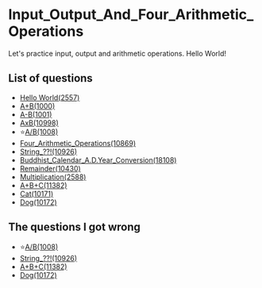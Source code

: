 Input_Output_And_Four_Arithmetic_Operations
==========

Let's practice input, output and arithmetic operations. Hello World!

List of questions
-----------

- [Hello World(2557)](https://github.com/yoru4890/coding_test/blob/main/baekjoon/I.O._and_four_arithmetic_operations/2557.md)
- [A+B(1000)](https://github.com/yoru4890/coding_test/blob/main/baekjoon/I.O._and_four_arithmetic_operations/1000.md)
- [A-B(1001)](https://github.com/yoru4890/coding_test/blob/main/baekjoon/I.O._and_four_arithmetic_operations/1001.md)
- [AxB(10998)](https://github.com/yoru4890/coding_test/blob/main/baekjoon/I.O._and_four_arithmetic_operations/10998.md)
- ⭐[A/B(1008)](https://github.com/yoru4890/coding_test/blob/main/baekjoon/I.O._and_four_arithmetic_operations/1008.md)
- [Four_Arithmetic_Operations(10869)](https://github.com/yoru4890/coding_test/blob/main/baekjoon/I.O._and_four_arithmetic_operations/10869.md)
- [String_??!(10926)](https://github.com/yoru4890/coding_test/blob/main/baekjoon/I.O._and_four_arithmetic_operations/10926.md)
- [Buddhist_Calendar_A.D.Year_Conversion(18108)](https://github.com/yoru4890/coding_test/blob/main/baekjoon/I.O._and_four_arithmetic_operations/18108.md)
- [Remainder(10430)](https://github.com/yoru4890/coding_test/blob/main/baekjoon/I.O._and_four_arithmetic_operations/10430.md)
- [Multiplication(2588)](https://github.com/yoru4890/coding_test/blob/main/baekjoon/I.O._and_four_arithmetic_operations/2588.md)
- [A+B+C(11382)](https://github.com/yoru4890/coding_test/blob/main/baekjoon/I.O._and_four_arithmetic_operations/11382.md)
- [Cat(10171)](https://github.com/yoru4890/coding_test/blob/main/baekjoon/I.O._and_four_arithmetic_operations/10171.md)
- [Dog(10172)](https://github.com/yoru4890/coding_test/blob/main/baekjoon/I.O._and_four_arithmetic_operations/10172.md)

The questions I got wrong
--------------

- ⭐[A/B(1008)](https://github.com/yoru4890/coding_test/blob/main/baekjoon/I.O._and_four_arithmetic_operations/1008.md)
- [String_??!(10926)](https://github.com/yoru4890/coding_test/blob/main/baekjoon/I.O._and_four_arithmetic_operations/10926.md)
- [A+B+C(11382)](https://github.com/yoru4890/coding_test/blob/main/baekjoon/I.O._and_four_arithmetic_operations/11382.md)
- [Dog(10172)](https://github.com/yoru4890/coding_test/blob/main/baekjoon/I.O._and_four_arithmetic_operations/10172.md)
